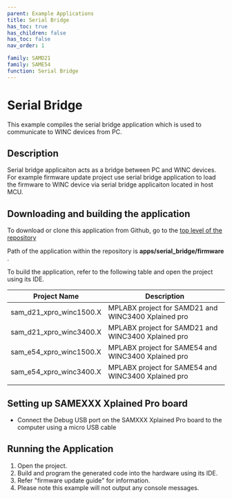 ```yaml
---
parent: Example Applications
title: Serial Bridge
has_toc: true
has_children: false
has_toc: false
nav_order: 1

family: SAMD21
family: SAME54
function: Serial Bridge
---
```


# Serial Bridge

This example compiles the serial bridge application which is used to communicate to WINC devices from PC.

## Description

Serial bridge applicaiton acts as a bridge between PC and WINC devices. For example firmware update project use serial bridge application to load the firmware to WINC device via serial bridge applicaiton located in host MCU.

## Downloading and building the application

To download or clone this application from Github, go to the [top level of the repository](https://github.com/Microchip-MPLAB-Harmony/wireless)


Path of the application within the repository is **apps/serial_bridge/firmware** .

To build the application, refer to the following table and open the project using its IDE.

| Project Name      | Description                                    |
| ----------------- | ---------------------------------------------- |
| sam_d21_xpro_winc1500.X | MPLABX project for SAMD21 and WINC3400 Xplained pro |
| sam_d21_xpro_winc3400.X | MPLABX project for SAMD21 and WINC3400 Xplained pro |
| sam_e54_xpro_winc1500.X | MPLABX project for SAME54 and WINC3400 Xplained pro |
| sam_e54_xpro_winc3400.X | MPLABX project for SAME54 and WINC3400 Xplained pro |
|||

## Setting up SAMEXXX Xplained Pro board

- Connect the Debug USB port on the SAMXXX Xplained Pro board to the computer using a micro USB cable

## Running the Application

1. Open the project.
2. Build and program the generated code into the hardware using its IDE.
3. Refer "firmware update guide" for information.
4. Please note this example will not output any console messages.
